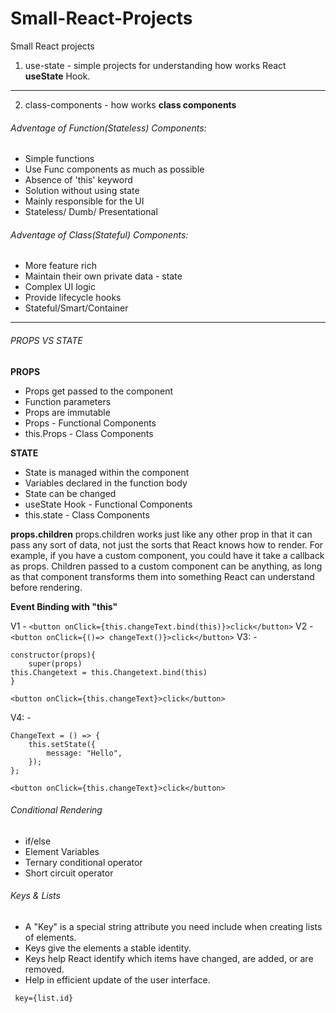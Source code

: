 # Small-React-Projects

Small React projects

1. use-state - simple projects for understanding how works React **useState** Hook.

---

2. class-components - how works **class components**

###### Adventage of Function(Stateless) Components:

-   Simple functions
-   Use Func components as much as possible
-   Absence of 'this' keyword
-   Solution without using state
-   Mainly responsible for the UI
-   Stateless/ Dumb/ Presentational

###### Adventage of Class(Stateful) Components:

-   More feature rich
-   Maintain their own private data - state
-   Complex UI logic
-   Provide lifecycle hooks
-   Stateful/Smart/Container

---

###### PROPS VS STATE

**PROPS**

-   Props get passed to the component
-   Function parameters
-   Props are immutable
-   Props - Functional Components
-   this.Props - Class Components

**STATE**

-   State is managed within the component
-   Variables declared in the function body
-   State can be changed
-   useState Hook - Functional Components
-   this.state - Class Components

**props.children**
props.children works just like any other prop in that it can pass any sort of data, not just the sorts that React knows how to render. For example, if you have a custom component, you could have it take a callback as props.
Children passed to a custom component can be anything, as long as that component transforms them into something React can understand before rendering.

**Event Binding with "this"**

V1 - `<button onClick={this.changeText.bind(this)}>click</button>`
V2 - `<button onClick={()=> changeText()}>click</button>`
V3: -

```
constructor(props){
    super(props)
this.Changetext = this.Changetext.bind(this)
}

<button onClick={this.changeText}>click</button>
```

V4: -

```
ChangeText = () => {
    this.setState({
        message: "Hello",
    });
};

<button onClick={this.changeText}>click</button>
```

###### Conditional Rendering

-   if/else
-   Element Variables
-   Ternary conditional operator
-   Short circuit operator

###### Keys & Lists

-   A "Key" is a special string attribute you need include when creating lists of elements.
-   Keys give the elements a stable identity.
-   Keys help React identify which items have changed, are added, or are removed.
-   Help in efficient update of the user interface.

` key={list.id}`
